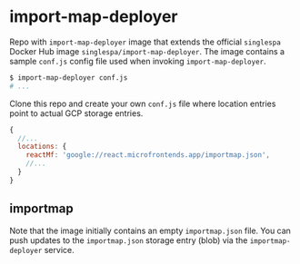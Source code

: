 # import-map-deployer

Repo with `import-map-deployer` image that extends the official `singlespa` Docker Hub image `singlespa/import-map-deployer`.
The image contains a sample `conf.js` config file used when invoking `import-map-deployer`.

```sh
$ import-map-deployer conf.js
# ...
```

Clone this repo and create your own `conf.js` file where location entries point to actual GCP storage entries.

```js
{
  //...
  locations: {
    reactMf: 'google://react.microfrontends.app/importmap.json',
    //...
  }
}  
```

## importmap

Note that the image initially contains an empty `importmap.json` file.
You can push updates to the `importmap.json` storage entry (blob) via the `importmap-deployer` service.
